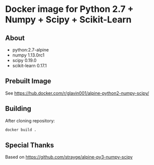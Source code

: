 # Docker image for Python 2.7 + Numpy + Scipy + Scikit-Learn

## About
- python:2.7-alpine
- numpy 1.13.0rc1
- scipy 0.19.0
- scikit-learn 0.17.1

## Prebuilt Image

See https://hub.docker.com/r/glavin001/alpine-python2-numpy-scipy/

## Building

After cloning repository:

```bash
docker build .
```

## Special Thanks

Based on https://github.com/strayge/alpine-py3-numpy-scipy


